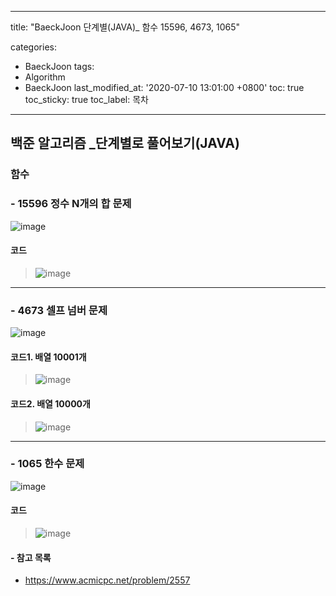 ﻿---

title: "BaeckJoon 단계별(JAVA)_ 함수 15596, 4673, 1065"

categories: 
 - BaeckJoon 
tags: 
 - Algorithm
 - BaeckJoon 
last_modified_at: '2020-07-10 13:01:00 +0800'
toc: true
toc_sticky: true
toc_label: 목차
---
## 백준 알고리즘 _단계별로 풀어보기(JAVA)
### 함수
### - 15596 정수 N개의 합 문제
![image](https://user-images.githubusercontent.com/66898243/86991913-39351480-c1db-11ea-886c-543ebe0cb8e6.png)

#### 코드
>  ![image](https://user-images.githubusercontent.com/66898243/86991723-bdd36300-c1da-11ea-8bc4-2922dada164e.png)

***
### - 4673 셀프 넘버 문제
![image](https://user-images.githubusercontent.com/66898243/87018418-2be44e00-c20c-11ea-9174-b2d0353a291d.png)

#### 코드1. 배열 10001개
>  ![image](https://user-images.githubusercontent.com/66898243/87008372-99897d80-c1fe-11ea-823e-0bdae86c3757.png)

#### 코드2. 배열 10000개
>  ![image](https://user-images.githubusercontent.com/66898243/87018008-a8c2f800-c20b-11ea-889e-fff43647ccc4.png)

***
### - 1065 한수 문제
![image](https://user-images.githubusercontent.com/66898243/87115246-aa44fc80-c2ad-11ea-8fc7-3bbd68ebb909.png)

#### 코드
>  ![image](https://user-images.githubusercontent.com/66898243/87111502-7dd8b280-c2a4-11ea-9109-e431a163bd0a.png)


#### - 참고 목록
- https://www.acmicpc.net/problem/2557